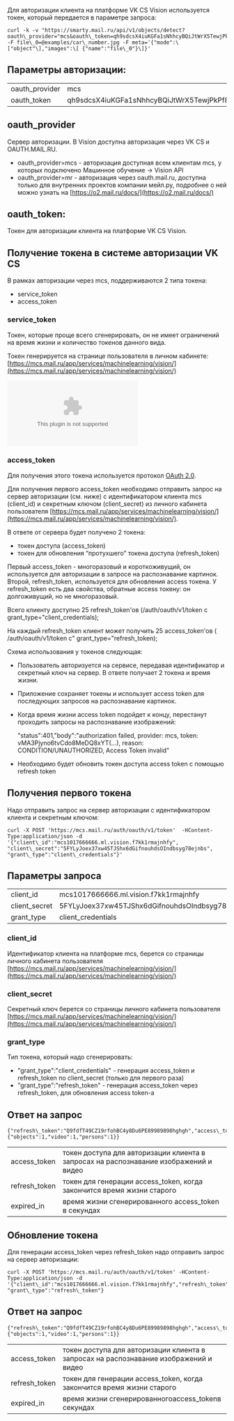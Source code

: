 Для авторизации клиента на платформе VK CS Vision используется токен, который передается в параметре запроса:

```
curl -k -v "https://smarty.mail.ru/api/v1/objects/detect?oauth\_provider="mcs&oauth\_token=qh9sdcsX4iuKGFa1sNhhcyBQiJtWrX5TewjPkPf867ad53oFd" -F file\_0=@examples/car\_number.jpg -F meta='{"mode":\["object"\],"images":\[ {"name":"file\_0"}\]}'
```

## Параметры авторизации:

<table><tbody><tr><td>oauth_provider</td><td>mcs</td></tr><tr><td>oauth_token</td><td>qh9sdcsX4iuKGFa1sNhhcyBQiJtWrX5TewjPkPf867ad53oFd</td></tr></tbody></table>

## oauth_provider

Сервер авторизации. В Vision доступна авторизация через VK CS и OAUTH.MAIL.RU.

- oauth_provider=mcs - авторизация доступная всем клиентам mcs, у которых подключено Машинное обучение -> Vision API
- oauth_provider=mr - авторизация через oauth.mail.ru, доступна только для внутренних проектов компании мейл.ру, подробнее о ней можно узнать на [https://o2.mail.ru/docs/](https://o2.mail.ru/docs/)

## oauth_token:

Токен для авторизации клиента на платформе VK CS Vision.

## Получение токена в системе авторизации VK CS

В рамках авторизации через mcs, поддерживаются 2 типа токена:

- service_token
- access_token

### service_token

Токен, которые проще всего сгенерировать, он не имеет ограничений на время жизни и количество токенов данного вида.

Токен генерируется на странице пользователя в личном кабинете: [https://mcs.mail.ru/app/services/machinelearning/vision/](https://mcs.mail.ru/app/services/machinelearning/vision/)

![](./assets/static.helpjuice.com)

### access_token

Для получения этого токена используется протокол [OAuth 2.0](https://ru.wikipedia.org/wiki/OAuth#OAuth_2.0).

Для получения первого access_token необходимо отправить запрос на сервер авторизации (см. ниже) с идентификатором клиента mcs (client_id) и секретным ключом (client_secret) из личного кабинета пользователя [https://mcs.mail.ru/app/services/machinelearning/vision/](https://mcs.mail.ru/app/services/machinelearning/vision/).

В ответе от сервера будет получено 2 токена:

- токен доступа (access_token)
- токен для обновления “протухшего” токена доступа (refresh_token)

Первый access_token - многоразовый и короткоживущий, он используется для авторизации в запросе на распознавание картинок. Второй, refresh_token, используется для обновления access токена. У refresh_token есть два свойства, обратные access токену: он долгоживущий, но не многоразовый.

Всего клиенту доступно 25 refresh_token'ов (/auth/oauth/v1/token с grant_type="client_credentials);

На каждый refresh_token клиент может получить 25 access_token'ов ( /auth/oauth/v1/token c" grant_type="refresh_token);

Схема использования у токенов следующая:

- Пользователь авторизуется на сервисе, передавая идентификатор и секретный ключ на сервер. В ответе получает 2 токена и время жизни.
- Приложение сохраняет токены и использует access token для последующих запросов на распознавание картинок.
- Когда время жизни access token подойдет к концу, перестанут проходить запросы на распознавание изображений:

  "status":401,"body":"authorization failed, provider: mcs, token: vMA3Pjyno6tvCdo8MeDQ8xYT(...), reason: CONDITION/UNAUTHORIZED, Access Token invalid"

- Необходимо будет обновить токен доступа access token с помощью refresh token

## Получения первого токена

Надо отправить запрос на сервер авторизации с идентификатором клиента и секретным ключом:

```
curl -X POST 'https://mcs.mail.ru/auth/oauth/v1/token'  -HContent-Type:application/json -d '{"client\_id":"mcs1017666666.ml.vision.f7kk1rmajnhfy", "client\_secret":"5FYLyJoex37xw45TJShx6dGifnouhdsOIndbsyg78ejnbs", "grant\_type":"client\_credentials"}'
```

## Параметры запроса

<table><tbody><tr><td>client_id</td><td>mcs1017666666.ml.vision.f7kk1rmajnhfy</td></tr><tr><td>client_secret</td><td>5FYLyJoex37xw45TJShx6dGifnouhdsOIndbsyg78ejnbs</td></tr><tr><td>grant_type</td><td>client_credentials</td></tr></tbody></table>

### client_id

Идентификатор клиента на платформе mcs, берется со страницы личного кабинета пользователя [https://mcs.mail.ru/app/services/machinelearning/vision/](https://mcs.mail.ru/app/services/machinelearning/vision/)

### client_secret

Секретный ключ берется со страницы личного кабинета пользователя [https://mcs.mail.ru/app/services/machinelearning/vision/](https://mcs.mail.ru/app/services/machinelearning/vision/)

### grant_type

Тип токена, который надо сгенерировать:

- "grant_type":"client_credentials" - генерация access_token и refresh_token по client_secret (только для первого раза)
- "grant_type":"refresh_token" - генерация access_token через refresh_token, для обновления access token-а

## Ответ на запрос

```
{"refresh\_token":"Q9fdfT49CZ19rfohBC4y8Du6PE89989898hghgh","access\_token":"vMA3Pjyno6tvCdo8MeDQ8xfgbibiubr9r","expired\_in":"3600","scope":{"objects":1,"video":1,"persons":1}}
```

<table><tbody><tr><td>access_token</td><td>токен доступа для авторизации клиента в запросах на распознавание изображений и видео</td></tr><tr><td>refresh_token</td><td>токен для генерации access_token, когда закончится время жизни старого</td></tr><tr><td>expired_in</td><td>время жизни сгенерированного access_token в секундах</td></tr></tbody></table>

## Обновление токена

Для генерации access_token через refresh_token надо отправить запрос на сервер авторизации:

```
curl -X POST 'https://mcs.mail.ru/auth/oauth/v1/token' -HContent-Type:application/json -d '{"client\_id":"mcs1017666666.ml.vision.f7kk1rmajnhfy","refresh\_token":"Q9fdfT49CZ19rfohBC4y8Du6PE89989898hghgh", "grant\_type":"refresh\_token"}
```

## Ответ на запрос

```
{"refresh\_token":"Q9fdfT49CZ19rfohBC4y8Du6PE89989898hghgh","access\_token":"vMA3Pjyno6tvCdo8MeDQ8xfgbibiubr9r","expired\_in":"3600","scope":{"objects":1,"video":1,"persons":1}}
```

<table><tbody><tr><td>access_token</td><td>токен доступа для авторизации клиента в запросах на распознавание изображений и видео</td></tr><tr><td>refresh_token</td><td>токен для генерации access_token, когда закончится время жизни старого</td></tr><tr><td>expired_in</td><td>время жизни сгенерированногоaccess_tokenв секундах</td></tr></tbody></table>
